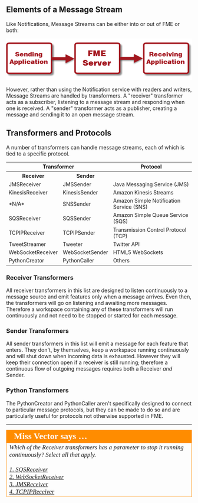 ## Elements of a Message Stream ##

Like Notifications, Message Streams can be either into or out of FME or both:

![](./Images/Img4.035.WhatIsRealTime.png)

However, rather than using the Notification service with readers and writers, Message Streams are handled by transformers. A "receiver" transformer acts as a subscriber, listening to a message stream and responding when one is received. A "sender" transformer acts as a publisher, creating a message and sending it to an open message stream.


## Transformers and Protocols ##

A number of transformers can handle message streams, each of which is tied to a specific protocol.

<table>
<tr><th colspan="2">Transformer</th><th>Protocol</th></tr>
<tr><th>Receiver</th><th>Sender</th><th></th></tr>
<tr><td>JMSReceiver</td><td>JMSSender</td><td>Java Messaging Service (JMS)</td></tr>
<tr><td>KinesisReceiver</td><td>KinesisSender</td><td>Amazon Kinesis Streams</td></tr>
<tr><td>*N/A*</td><td>SNSSender</td><td>Amazon Simple Notification Service (SNS)</td></tr>
<tr><td>SQSReceiver</td><td>SQSSender</td><td>Amazon Simple Queue Service (SQS)</td></tr>
<tr><td>TCPIPReceiver</td><td>TCPIPSender</td><td>Transmission Control Protocol (TCP)</td></tr>
<tr><td>TweetStreamer</td><td>Tweeter</td><td>Twitter API</td></tr>
<tr><td>WebSocketReceiver</td><td>WebSocketSender</td><td>HTML5 WebSockets</td></tr>
<tr><td>PythonCreator</td><td>PythonCaller</td><td>Others</td></tr>
</table>

### Receiver Transformers ###
All receiver transformers in this list are designed to listen continuously to a message source and emit features only when a message arrives. Even then, the transformers will go on listening and awaiting more messages. Therefore a workspace containing any of these transformers will run continuously and not need to be stopped or started for each message.

### Sender Transformers ###
All sender transformers in this list will emit a message for each feature that enters. They don't, by themselves, keep a workspace running continuously and will shut down when incoming data is exhausted. However they will keep their connection open if a receiver is still running; therefore a continuous flow of outgoing messages requires both a Receiver *and* Sender.

### Python Transformers ###
The PythonCreator and PythonCaller aren't specifically designed to connect to particular message protocols, but they can be made to do so and are particularly useful for protocols not otherwise supported in FME.

---

<table style="border-spacing: 0px">
<tr>
<td style="vertical-align:middle;background-color:darkorange;border: 2px solid darkorange">
<i class="fa fa-quote-left fa-lg fa-pull-left fa-fw" style="color:white;padding-right: 12px;vertical-align:text-top"></i>
<span style="color:white;font-size:x-large;font-weight: bold;font-family:serif">Miss Vector says …</span>
</td>
</tr>

<tr>
<td style="border: 1px solid darkorange">
<span style="font-family:serif; font-style:italic; font-size:larger">
Which of the Receiver transformers has a parameter to stop it running continuously? Select all that apply.
<br><br><a href="http://52.73.3.37/fmedatastreaming/Manual/QAResponse2017.fmw?chapter=24&question=7&answer=1&DestDataset_TEXTLINE=C%3A%5CFMEOutput%5CQAResponse.html">1. SQSReceiver</a>
<br><a href="http://52.73.3.37/fmedatastreaming/Manual/QAResponse2017.fmw?chapter=24&question=7&answer=2&DestDataset_TEXTLINE=C%3A%5CFMEOutput%5CQAResponse.html">2. WebSocketReceiver</a>
<br><a href="http://52.73.3.37/fmedatastreaming/Manual/QAResponse2017.fmw?chapter=24&question=7&answer=3&DestDataset_TEXTLINE=C%3A%5CFMEOutput%5CQAResponse.html">3. JMSReceiver</a>
<br><a href="http://52.73.3.37/fmedatastreaming/Manual/QAResponse2017.fmw?chapter=24&question=7&answer=4&DestDataset_TEXTLINE=C%3A%5CFMEOutput%5CQAResponse.html">4. TCPIPReceiver</a>
</span>
</td>
</tr>
</table>
